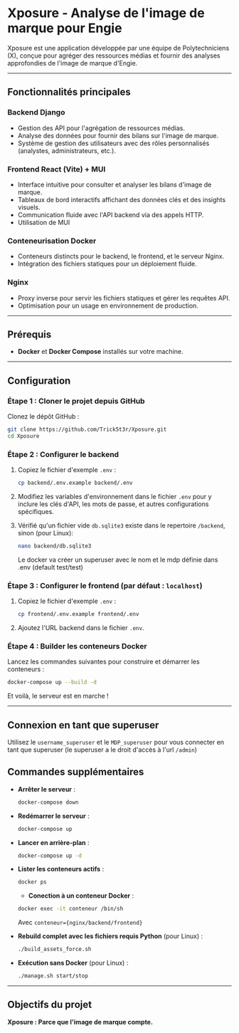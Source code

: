 # Xposure - Analyse de l'image de marque pour Engie

Xposure est une application développée par une équipe de Polytechniciens (X), conçue pour agréger des ressources médias et fournir des analyses approfondies de l'image de marque d'Engie.

---

## Fonctionnalités principales

### **Backend Django**
- Gestion des API pour l'agrégation de ressources médias.
- Analyse des données pour fournir des bilans sur l'image de marque.
- Système de gestion des utilisateurs avec des rôles personnalisés (analystes, administrateurs, etc.).

### **Frontend React (Vite) + MUI**
- Interface intuitive pour consulter et analyser les bilans d'image de marque.
- Tableaux de bord interactifs affichant des données clés et des insights visuels.
- Communication fluide avec l'API backend via des appels HTTP.
- Utilisation de MUI

### **Conteneurisation Docker**
- Conteneurs distincts pour le backend, le frontend, et le serveur Nginx.
- Intégration des fichiers statiques pour un déploiement fluide.

### **Nginx**
- Proxy inverse pour servir les fichiers statiques et gérer les requêtes API.
- Optimisation pour un usage en environnement de production.

---

## Prérequis

- **Docker** et **Docker Compose** installés sur votre machine.

---

## Configuration

### Étape 1 : Cloner le projet depuis GitHub
Clonez le dépôt GitHub :
```bash
git clone https://github.com/Trick5t3r/Xposure.git
cd Xposure
```

### Étape 2 : Configurer le backend

1. Copiez le fichier d'exemple `.env` :
   ```bash
   cp backend/.env.example backend/.env
   ```

2. Modifiez les variables d'environnement dans le fichier `.env` pour y inclure les clés d'API, les mots de passe, et autres configurations spécifiques.

3. Vérifié qu'un fichier vide `db.sqlite3` existe dans le repertoire `/backend`, sinon (pour Linux):
   ```bash
   nano backend/db.sqlite3
   ```
   Le docker va créer un superuser avec le nom et le mdp définie dans .env (default test/test)

### Étape 3 : Configurer le frontend (par défaut : `localhost`)

1. Copiez le fichier d'exemple `.env` :
   ```bash
   cp frontend/.env.example frontend/.env
   ```

2. Ajoutez l'URL backend dans le fichier `.env`.

### Étape 4 : Builder les conteneurs Docker

Lancez les commandes suivantes pour construire et démarrer les conteneurs :
```bash
docker-compose up --build -d
```
Et voilà, le serveur est en marche !

---

## Connexion en tant que superuser
Utilisez le `username_superuser` et le `MDP_superuser` pour vous connecter en tant que superuser (le superuser a le droit d'accès à l'url `/admin`)

## Commandes supplémentaires

- **Arrêter le serveur** :
  ```bash
  docker-compose down
  ```

- **Redémarrer le serveur** :
  ```bash
  docker-compose up
  ```

- **Lancer en arrière-plan** :
  ```bash
  docker-compose up -d
  ```

- **Lister les conteneurs actifs** :
  ```bash
  docker ps
  ```

  - **Conection à un conteneur Docker** :
  ```bash
  docker exec -it conteneur /bin/sh
  ```
  Avec `conteneur={nginx/backend/frontend}`

- **Rebuild complet avec les fichiers requis Python** (pour Linux) :
  ```bash
  ./build_assets_force.sh
  ```

- **Exécution sans Docker** (pour Linux) :
  ```bash
  ./manage.sh start/stop
  ```

---

## Objectifs du projet

**Xposure : Parce que l'image de marque compte.**

